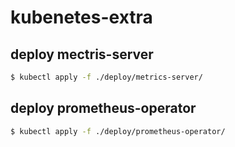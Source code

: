 # kubenetes-extra

## deploy mectris-server

```bash
$ kubectl apply -f ./deploy/metrics-server/
```

## deploy prometheus-operator

```bash
$ kubectl apply -f ./deploy/prometheus-operator/
```
